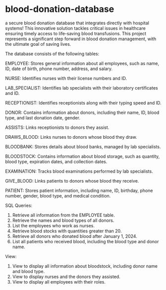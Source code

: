 # blood-donation-database

a secure blood donation database that integrates directly with hospital systems! This innovative solution tackles critical issues in healthcare ensuring timely access to life-saving blood transfusions. This project represents a significant step forward in blood donation management, with the ultimate goal of saving lives.

The database consists of the following tables:

EMPLOYEE: Stores general information about all employees, such as name, ID, date of birth, phone number, address, and salary.

NURSE: Identifies nurses with their license numbers and ID.

LAB_SPECIALIST: Identifies lab specialists with their laboratory certificates and ID.

RECEPTIONIST: Identifies receptionists along with their typing speed and ID.

DONOR: Contains information about donors, including their name, ID, blood type, and last donation date, gender.

ASSISTS: Links receptionists to donors they assist.

DRAWS_BLOOD: Links nurses to donors whose blood they draw.

BLOODBANK: Stores details about blood banks, managed by lab specialists.

BLOODSTOCK: Contains information about blood storage, such as quantity, blood type, expiration dates, and collection dates.

EXAMINATION: Tracks blood examinations performed by lab specialists.

GIVE_BLOOD: Links patients to donors whose blood they receive.

PATIENT: Stores patient information, including name, ID, birthday, phone number, gender, blood type, and medical condition.


SQL Queries:
1. Retrieve all information from the EMPLOYEE table. 
2. Retrieve the names and blood types of all donors.
3. List the employees who work as nurses.
4. Retrieve blood stocks with quantities greater than 20.
5. Retrieve all donors who donated blood after January 1, 2024.
6. List all patients who received blood, including the blood type and donor name.

View:
1. View to display all information about bloodstock, including donor name and blood type.
2. View to display nurses and the donors they assisted.
3. View to display all employees with their roles.

